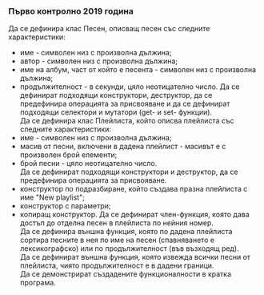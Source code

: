 ### Първо контролно 2019 година
Да се дефинира клас Песен, описващ песен със следните характеристики:
- име - символен низ с произволна дължина;
- автор - символен низ с произволна дължина;
- име на албум, част от който е песента - символен низ с произволна дължина;
- продължителност - в секунди, цяло неотицателно число.
Да се дефинират подходящи конструктори, деструктор, да се предефинира операцията за присвояване и да се дефинират подходящи селектори и мутатори (get- и set- функции). <br />
Да се дефинира клас Плейлиста, който описва плейлиста със следните характеристики:
- име - символен низ с произволна дължина;
- масив от песни, включени в дадена плейлист - масивът е с произволен брой елементи;
- брой песни - цяло неотицателно число.<br />
Да се дефинират подходящи конструктори и деструктор, да се предефинира операцията за присвояване.
- конструктор по подразбиране, който създава празна плейлиста с име "New playlist";
- конструктор с параметри;
- копиращ конструктор.
Да се дефинират член-функция, която дава достъп до отделна песен в плейлиста по нейния номер.<br />
Да се дефинира външна функция, която по дадена плейлиста сортира песните в нея по име на песен (спавняването е лексикографско) или по продължителност (във възходящ ред). <br />
Да се дефинират външна функция, която извежда всички песни от плейлиста, чиято продължителност е в дадени граници. <br />
Да се демонстрират създадените функционалности в кратка програма.
